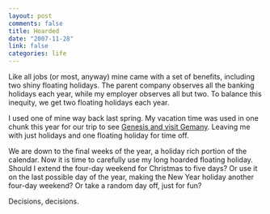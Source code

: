 ```yaml
--- 
layout: post
comments: false
title: Hoarded
date: "2007-11-28"
link: false
categories: life
---
```

Like all jobs (or most, anyway) mine came with a set of benefits, including two shiny floating holidays.  The parent company observes all the banking holidays each year, while my employer observes all but two.  To balance this inequity, we get two floating holidays each year.

I used one of mine way back last spring.  My vacation time was used in one chunk this year for our trip to see <a href="http://sibylleandmark.wordpress.com/category/hartfordgermany-trip/" title="Hartford / Germany Trip">Genesis and visit Gemany</a>.  Leaving me with just holidays and one floating holiday for time off.

We are down to the final weeks of the year, a holiday rich portion of the calendar.  Now it is time to carefully use my long hoarded floating holiday.  Should I extend the four-day weekend for Christmas to five days?  Or use it on the last possible day of the year, making the New Year holiday another four-day weekend?  Or take a random day off, just for fun?

Decisions, decisions.
